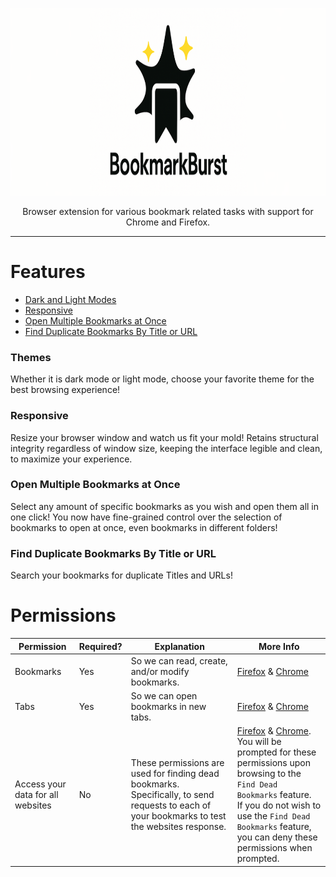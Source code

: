 <p align="center">
<img src="./.github/img/BookmarkBurstBanner.png" alt="Bookmark Burst" width="1280px" height="300px">
</p>
<p align="center">Browser extension for various bookmark related tasks with support for Chrome and Firefox.</p>

---

# Features

- [Dark and Light Modes](#themes)
- [Responsive](#responsive)
- [Open Multiple Bookmarks at Once](#open-multiple-bookmarks-at-once)
- [Find Duplicate Bookmarks By Title or URL](#find-duplicate-bookmarks-by-title-or-url)

### Themes

Whether it is dark mode or light mode, choose your favorite theme for the best browsing experience!

### Responsive

Resize your browser window and watch us fit your mold!  Retains structural integrity regardless of window size, keeping the interface legible and clean, to maximize your experience.

### Open Multiple Bookmarks at Once

Select any amount of specific bookmarks as you wish and open them all in one click! You now have fine-grained control over the selection of bookmarks to open at once, even bookmarks in different folders!

### Find Duplicate Bookmarks By Title or URL

Search your bookmarks for duplicate Titles and URLs!

# Permissions

<table>
  <thead>
    <tr>
      <th>Permission</th>
      <th>Required?</th>
      <th>Explanation</th>
      <th>More Info</th>
    </tr>
  </thead>
  <tbody>
    <tr>
      <td>Bookmarks</td>
      <td>Yes</td>
      <td>So we can read, create, and/or modify bookmarks.</td>
      <td><a href="https://developer.mozilla.org/en-US/docs/Mozilla/Add-ons/WebExtensions/API/bookmarks">Firefox</a> & <a href="https://developer.chrome.com/docs/extensions/reference/api/bookmarks">Chrome</a></td>
    </tr>
    <tr>
      <td>Tabs</td>
      <td>Yes</td>
      <td>So we can open bookmarks in new tabs.</td>
      <td><a href="https://developer.mozilla.org/en-US/docs/Mozilla/Add-ons/WebExtensions/API/tabs">Firefox</a> & <a href="https://developer.chrome.com/docs/extensions/reference/api/tabs">Chrome</a></td>
    </tr>
    <tr>
      <td>Access your data for all websites</td>
      <td>No</td>
      <td>These permissions are used for finding dead bookmarks. Specifically, to send requests to each of your bookmarks to test the websites response.</td>
      <td>
      <a href="https://support.mozilla.org/en-US/kb/permission-request-messages-firefox-extensions?as=u&utm_source=inproduct#w_access-your-data-for-all-websites">Firefox</a> & <a href="https://developer.chrome.com/docs/extensions/develop/concepts/declare-permissions#host-permissions">Chrome</a>.
      <br/>You will be prompted for these permissions upon browsing to the <code>Find Dead Bookmarks</code> feature. <br/>If you do not wish to use the <code>Find Dead Bookmarks</code> feature, you can deny these permissions when prompted.
      </td>
    </tr>
  </tbody>
</table>
